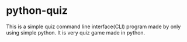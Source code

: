 # python-quiz
This is a simple quiz command line interface(CLI) program made by only using simple python.
It is very quiz game made in python.
